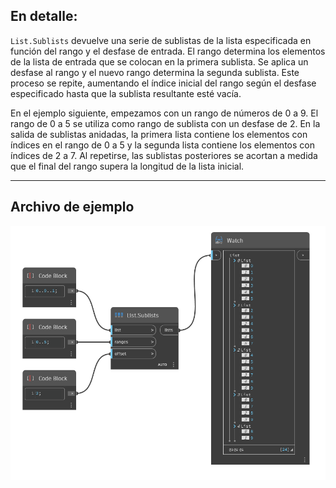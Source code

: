 ## En detalle:
`List.Sublists` devuelve una serie de sublistas de la lista especificada en función del rango y el desfase de entrada. El rango determina los elementos de la lista de entrada que se colocan en la primera sublista. Se aplica un desfase al rango y el nuevo rango determina la segunda sublista. Este proceso se repite, aumentando el índice inicial del rango según el desfase especificado hasta que la sublista resultante esté vacía.

En el ejemplo siguiente, empezamos con un rango de números de 0 a 9. El rango de 0 a 5 se utiliza como rango de sublista con un desfase de 2. En la salida de sublistas anidadas, la primera lista contiene los elementos con índices en el rango de 0 a 5 y la segunda lista contiene los elementos con índices de 2 a 7. Al repetirse, las sublistas posteriores se acortan a medida que el final del rango supera la longitud de la lista inicial.
___
## Archivo de ejemplo

![List.Sublists](./DSCore.List.Sublists_img.jpg)
